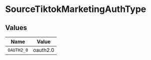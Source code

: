 # SourceTiktokMarketingAuthType


## Values

| Name       | Value      |
| ---------- | ---------- |
| `OAUTH2_0` | oauth2.0   |